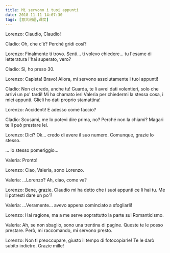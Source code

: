 ```yaml
---
title: Mi servono i tuoi appunti
date: 2018-11-11 14:07:30
tags: [意大利语,课文]
---
```


Lorenzo: Claudio, Claudio!

Cladio: Oh, che c'è? Perché gridi così?

Lorenzo: Finalmente ti trovo. Senti... ti volevo chiedere... tu l'esame di letteratura l'hai superato, vero?

Cladio: Sì, ho preso 30.

Lorenzo: Capista! Bravo! Allora, mi servono assolutamente i tuoi appunti!

Cladio: Non ci credo, anche tu! Guarda, te li avrei dati volentieri, solo che arrivi un po' tardi! Mi ha chamato ieri Valeria per chiedermi la stessa cosa, i miei appunti. Glieli ho dati proprio stamattina!

Lorenzo: Accidenti! E adesso come faccio?

Cladio: Scusami, me lo potevi dire prima, no? Perché non la chiami? Magari te li può prestare lei.

Lorenzo: Dici? Ok... credo di avere il suo numero. Comunque, grazie lo stesso.

<!-- more -->

 ... lo stesso pomeriggio...

Valeria: Pronto!

Lorenzo: Ciao, Valeria, sono Lorenzo.

Valeria: ...Lorenzo? Ah, ciao, come va?

Lorenzo: Bene, grazie. Claudio mi ha detto che i suoi appunti ce li hai tu. Me li potresti dare un po'?

Valeria: ...Veramente... avevo appena cominciato a sfogliarli!

Lorenzo: Hai ragione, ma a me serve soprattutto la parte sul Romanticismo.

Valeria: Ah, se non sbaglio, sono una trentina di pagine. Queste te le posso prestare. Però, mi raccomando, mi servono presto.

Lorenzo: Non ti preoccupare, giusto il tempo di fotocopiarle! Te le darò subito indietro. Grazie mille!